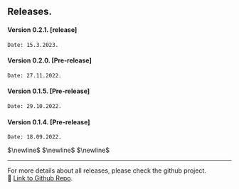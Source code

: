 ## Releases.

#### Version 0.2.1. [release]
   
    Date: 15.3.2023.
   
#### Version 0.2.0. [Pre-release]
   
    Date: 27.11.2022.
   
#### Version 0.1.5. [Pre-release]
 
    Date: 29.10.2022.
   
#### Version 0.1.4. [Pre-release]

    Date: 18.09.2022.

$\newline$ 
$\newline$ 
$\newline$ 

---
   
 For more details about all releases, please check the github project.
<br>
:link: [Link to Github Repo](https://github.com/AmedBrook/Pulp_MILP-Hybrid-Energy-Optimization).



